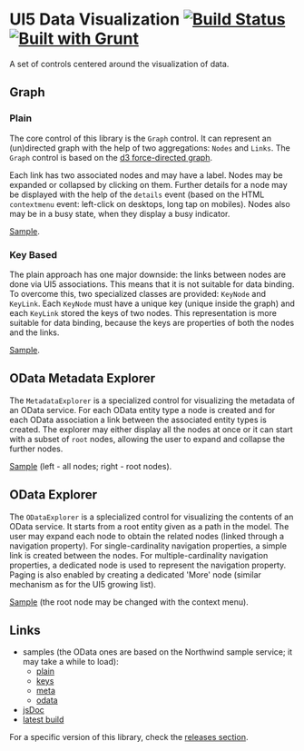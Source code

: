 # UI5 Data Visualization [![Build Status](https://travis-ci.org/serban-petrescu/ui5-viz.svg?branch=master)](https://travis-ci.org/serban-petrescu/ui5-viz) [![Built with Grunt](https://cdn.gruntjs.com/builtwith.svg)](https://gruntjs.com/)
A set of controls centered around the visualization of data.

## Graph
### Plain
The core control of this library is the `Graph` control. It can represent an (un)directed graph with the help of two aggregations: `Nodes` and `Links`. The `Graph` control is based on the [d3 force-directed graph](https://bl.ocks.org/mbostock/4062045).

Each link has two associated nodes and may have a label. Nodes may be expanded or collapsed by clicking on them. Further details for a node may be displayed with the help of the `details` event (based on the HTML `contextmenu` event: left-click on desktops, long tap on mobiles). Nodes also may be in a busy state, when they display a busy indicator.

[Sample](https://serban-petrescu.github.io/ui5-viz/sample/plain.html).

### Key Based
The plain approach has one major downside: the links between nodes are done via UI5 associations. This means that it is not suitable for data binding. To overcome this, two specialized classes are provided: `KeyNode` and `KeyLink`. Each `KeyNode` must have a unique key (unique inside the graph) and each `KeyLink` stored the keys of two nodes. This representation is more suitable for data binding, because the keys are properties of both the nodes and the links.

[Sample](https://serban-petrescu.github.io/ui5-viz/sample/keys.html).

## OData Metadata Explorer
The `MetadataExplorer` is a specialized control for visualizing the metadata of an OData service. For each OData entity type a node is created and for each OData association a link between the associated entity types is created. The explorer may either display all the nodes at once or it can start with a subset of `root` nodes, allowing the user to expand and collapse the further nodes.

[Sample](https://serban-petrescu.github.io/ui5-viz/sample/meta.html) (left - all nodes; right - root nodes).

## OData Explorer
The `ODataExplorer` is a splecialized control for visualizing the contents of an OData service. It starts from a root entity given as a path in the model. The user may expand each node to obtain the related nodes (linked through a navigation property). For single-cardinality navigation properties, a simple link is created between the nodes. For multiple-cardinality navigation properties, a dedicated node is used to represent the navigation property. Paging is also enabled by creating a dedicated 'More' node (similar mechanism as for the UI5 growing list).

[Sample](https://serban-petrescu.github.io/ui5-viz/sample/odata.html) (the root node may be changed with the context menu).

## Links
- samples (the OData ones are based on the Northwind sample service; it may take a while to load):
  - [plain](https://serban-petrescu.github.io/ui5-viz/sample/plain.html)
  - [keys](https://serban-petrescu.github.io/ui5-viz/sample/keys.html)
  - [meta](https://serban-petrescu.github.io/ui5-viz/sample/meta.html)
  - [odata](https://serban-petrescu.github.io/ui5-viz/sample/odata.html)
- [jsDoc](http://serban-petrescu.github.io/ui5-viz/jsdoc/)
- [latest build](http://serban-petrescu.github.io/ui5-viz/latest.zip)

For a specific version of this library, check the [releases section](https://github.com/serban-petrescu/ui5-viz/releases).

